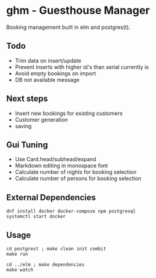 ghm - Guesthouse Manager
========================

Booking management built in elm and postgres(t).

Todo
----

  * Trim data on insert/update
  * Prevent inserts with higher id's than serial currently is
  * Avoid empty bookings on import
  * DB not available message

Next steps
----------

  * Insert new bookings for existing customers
  * Customer generation
  * saving

Gui Tuning
----------

  * Use Card.head/subhead/expand
  * Markdown editing in monospace font
  * Calculate number of nights for booking selection
  * Calculate number of persons for booking selection

External Dependencies
---------------------

```
dnf install docker docker-compose npm postgresql
systemctl start docker
```

Usage
-----

```
cd postgrest ; make clean init combit
make run
```
```
cd ../elm ; make dependencies
make watch
```
